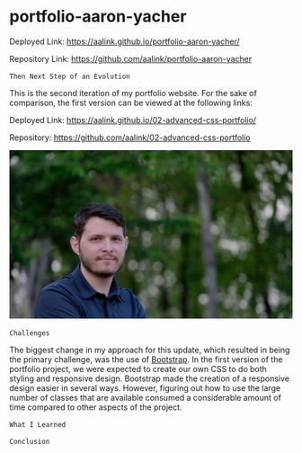 # portfolio-aaron-yacher

Deployed Link: https://aalink.github.io/portfolio-aaron-yacher/

Repository Link: https://github.com/aalink/portfolio-aaron-yacher


```
Then Next Step of an Evolution
```
This is the second iteration of my portfolio website. For the sake of comparison, the first version can be viewed at the following links:

Deployed Link: https://aalink.github.io/02-advanced-css-portfolio/

Repository:  https://github.com/aalink/02-advanced-css-portfolio


![Portfolio](assets/images/aaron-yacher-portrait.jpg)

```
Challenges
```
The biggest change in my approach for this update, which resulted in being the primary challenge, was the use of [Bootstrap](https://getbootstrap.com/).  In the first version of the portfolio project, we were expected to create our own CSS to do both styling and responsive design. Bootstrap made the creation of a responsive design easier in several ways. However, figuring out how to use the large number of classes that are available consumed a considerable amount of time compared to other aspects of the project.
```
What I Learned
```

```
Conclusion
```
